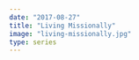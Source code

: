 ```yaml
---
date: "2017-08-27"
title: "Living Missionally"
image: "living-missionally.jpg"
type: series
---
```


